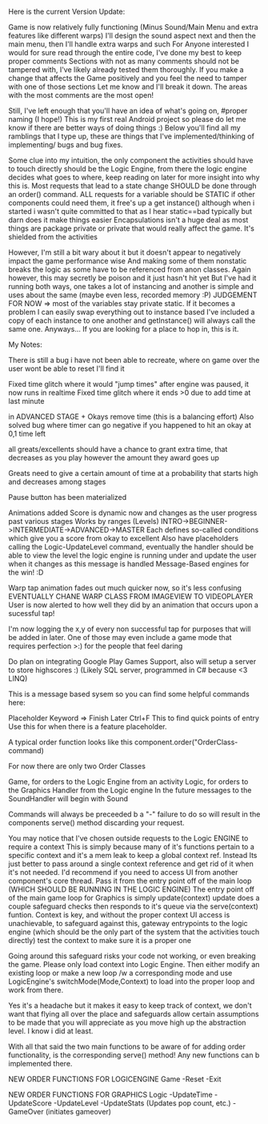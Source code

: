   Here is the current Version Update:
  
  

  Game is now relatively fully functioning (Minus Sound/Main Menu and extra features like different warps)
I'll design the sound aspect next and then the main menu, then I'll handle extra warps and such
For Anyone interested I would for sure read through the entire code, I've done my best to keep proper comments
Sections with not as many comments should not be tampered with, I've likely already tested them thoroughly.
If you make a change that affects the Game positively and you feel the need to tamper with one of those sections
Let me know and I'll break it down. The areas with the most comments are the most open! 


Still, I've left enough that you'll have an idea of what's going on, #proper naming (I hope!) 
This is my first real Android project so please do let me know if there are better ways of doing things :)
Below you'll find all my ramblings that I type up, these are things that I've implemented/thinking of implementing/ bugs and bug fixes.

Some clue into my intuition, the only component the activities should have to touch directly should be the Logic Engine, from there the logic engine decides what goes to where, keep reading on later for more insight into why this is.
Most requests that lead to a state change SHOULD be done through an order() command.
ALL requests for a variable should be STATIC if other components could need them, it free's up a get instance()
although when i started i wasn't quite committed to that as I hear static==bad typically but darn does it make things easier
Encapsulations isn't a huge deal as most things are package private or private that would really affect the game. It's shielded from the activities

However, I'm still a bit wary about it but it doesn't appear to negatively impact the game performance wise
And making some of them nonstatic breaks the logic as some have to be referenced from anon classes.
Again however, this may secretly be poison and it just hasn't hit yet 
But I've had it running both ways, one takes a lot of instancing and another is simple and uses about the same (maybe even less, recorded memory :P)
JUDGEMENT FOR NOW => most of the variables stay private static. If it becomes a problem I can easily swap everything out to instance based
I've included a copy of each instance to one another and getInstance() will always call the same one.
Anyways...
If you are looking for a place to hop in, this is it.

My Notes:

There is still a bug i have not been able to recreate, where on game over the user wont be able to reset I'll find it

Fixed time glitch where it would "jump times" after engine was paused, it now runs in realtime
Fixed time glitch where it ends >0 due to add time at last minute

in ADVANCED STAGE + Okays remove time (this is a balancing effort)
Also solved bug where timer can go negative if you happened to hit an okay at 0,1 time left

all greats/excellents  should have a chance to grant extra time, that decreases as you play
however the amount they award goes up

Greats need to give a certain amount of time at a probability that starts high and decreases among stages

Pause button has been materialized


Animations added
Score is dynamic now and changes as the user progress past various stages
Works by ranges (Levels) INTRO->BEGINNER->INTERMEDIATE->ADVANCED->MASTER
Each defines so-called conditions which give you a score from okay to excellent
Also have placeholders calling the Logic-UpdateLevel command, eventually the handler should be able to view the level
the logic engine is running under and update the user when it changes as this message is handled
Message-Based engines for the win! :D

Warp tap animation fades out much quicker now, so it's less confusing
EVENTUALLY CHANE WARP CLASS FROM IMAGEVIEW TO VIDEOPLAYER
User is now alerted to how well they did by an animation that occurs upon  a sucessful tap!

I'm now logging the x,y of every non successful tap for purposes that will be added in later.
One of those may even include a game mode that requires perfection >:) for the people that feel daring

Do plan on integrating Google Play Games Support, also will setup a server to store highscores :) 
(Likely SQL server, programmed in C# because <3 LINQ)

This is a message based sysem so you can find some helpful commands here:

Placeholder Keyword => Finish Later Ctrl+F This to find quick points of entry
Use this for when there is a feature placeholder. 

A typical order function looks like this 
component.order("OrderClass-command)

For now there are only two Order Classes

Game, for orders to the Logic Engine from an activity 
Logic, for orders to the Graphics Handler from the Logic engine
In the future messages to the SoundHandler will begin with Sound

Commands will always be preceeded b a "-" failure to do so will result in the components 
serve() method discarding your request.

You may notice that I've chosen outside requests to the Logic ENGINE to require a context
This is simply because many of it's functions pertain to a specific context and it's a mem leak to keep a global context ref.
Instead Its just better to pass around a single context reference and get rid of it when it's not needed.
I'd recommend if you need to access UI from another component's core thread. Pass it from the entry point off of the main loop
(WHICH SHOULD BE RUNNING IN THE LOGIC ENGINE) 
The entry point off of the main game loop for Graphics is simply update(context) update does a couple safeguard checks then responds to it's queue via the serve(context) funtion. 
Context is key, and without the proper context UI access is unachievable, to safeguard against this, gateway entrypoints to the logic engine (which should be the only part of the system that the activities touch directly) test the context to make sure it is a proper one

Going around this safeguard risks your code not working, or even breaking the game. 
Please only load context into Logic Engine. Then either modify an existing loop or make a new loop /w a corresponding mode
and use LogicEngine's switchMode(Mode,Context) to load into the proper loop and work from there.

Yes it's a headache but it makes it easy to keep track of context, we don't want that flying all over the place and safeguards allow
certain assumptions to be made that you will appreciate as you move high up the abstraction level. I know i did at least.

With all that said the two main functions to be aware of for adding order functionality, is the corresponding serve() method!
Any new functions can b implemented there.


NEW ORDER FUNCTIONS FOR LOGICENGINE
Game
	-Reset
	-Exit

NEW ORDER FUNCTIONS FOR GRAPHICS
Logic
	-UpdateTime
	-UpdateScore
	-UpdateLevel
	-UpdateStats (Updates pop count, etc.)
	-GameOver (initiates gameover)
